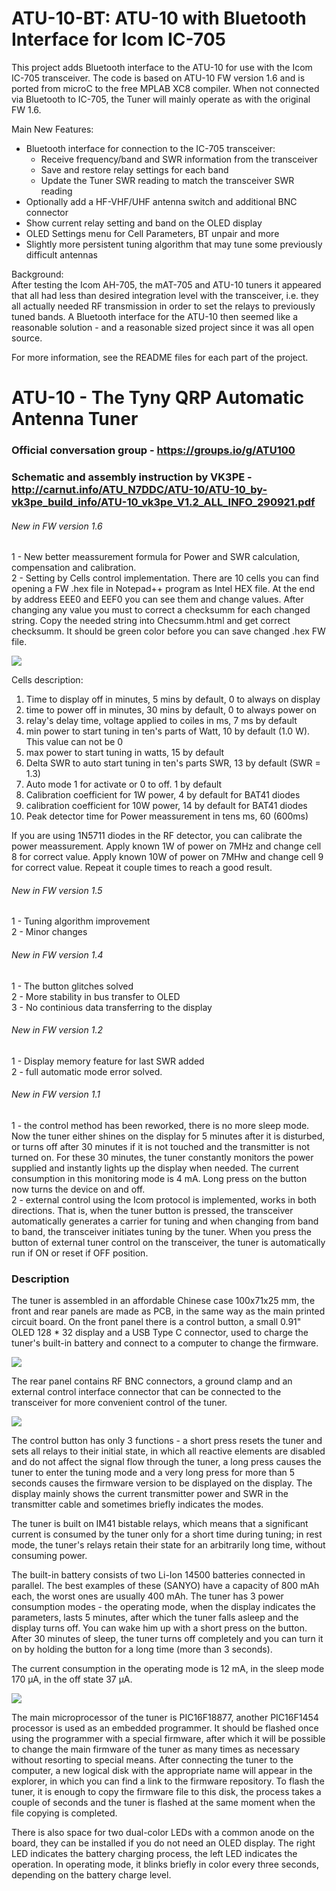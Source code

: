 # ATU-10-BT: ATU-10 with Bluetooth Interface for Icom IC-705

This project adds Bluetooth interface to the ATU-10 for use with the Icom IC-705 transceiver. The code is based on ATU-10 FW version 1.6 and is ported from microC to the free MPLAB XC8 compiler. When not connected via Bluetooth to IC-705, the Tuner will mainly operate as with the original FW 1.6.

Main New Features:
- Bluetooth interface for connection to the IC-705 transceiver:
  - Receive frequency/band and SWR information from the transceiver
  - Save and restore relay settings for each band
  - Update the Tuner SWR reading to match the transceiver SWR reading
- Optionally add a HF-VHF/UHF antenna switch and additional BNC connector
- Show current relay setting and band on the OLED display
- OLED Settings menu for Cell Parameters, BT unpair and more
- Slightly more persistent tuning algorithm that may tune some previously difficult antennas

Background:\
After testing the Icom AH-705, the mAT-705 and ATU-10 tuners it appeared that all had less than desired integration level with the transceiver, i.e. they all actually needed RF transmission in order to set the relays to previously tuned bands. A Bluetooth interface for the ATU-10 then seemed like a reasonable solution - and a reasonable sized project since it was all open source.

For more information, see the README files for each part of the project.
#

# ATU-10  - The Tyny QRP Automatic Antenna Tuner

### Official conversation group - https://groups.io/g/ATU100
### Schematic and assembly instruction by VK3PE - http://carnut.info/ATU_N7DDC/ATU-10/ATU-10_by-vk3pe_build_info/ATU-10_vk3pe_V1.2_ALL_INFO_290921.pdf

###### New in FW version 1.6
1 - New better meassurement formula for Power and SWR calculation, compensation and calibration.  
2 - Setting by Cells control implementation. There are 10 cells you can find opening a FW .hex file in Notepad++ program as Intel HEX file. 
At the end by address EEE0 and EEF0 you can see them and change values. After changing any value you must to correct a checksumm for each 
changed string. Copy the needed string into Checsumm.html and get correct checksumm. It should be green color before you can save changed .hex FW file. 

[![](https://github.com/Dfinitski/ATU-10-10W-QRP-antenna-tuner/blob/main/Photos/Cells.jpg)](https://github.com/Dfinitski/ATU-10-10W-QRP-antenna-tuner/blob/main/Photos/Cells.jpg)

Cells description:
1) Time to display off in minutes, 5 mins by default, 0 to always on display
2) time to power off in minutes, 30 mins by default, 0 to always power on
3) relay's delay time, voltage applied to coiles in ms, 7 ms by default
4) min power to start tuning in ten's parts of Watt, 10 by default (1.0 W). This value can not be 0
5) max power to start tuning in watts, 15 by default
6) Delta SWR to auto start tuning in ten's parts SWR, 13 by default (SWR = 1.3)
7) Auto mode 1 for activate or 0 to off. 1 by default
8) Calibration coefficient for 1W power, 4 by default for BAT41 diodes
9) calibration coefficient for 10W power, 14 by default for BAT41 diodes
10) Peak detector time for Power meassurement in tens ms, 60 (600ms)

If you are using 1N5711 diodes in the RF detector, you can calibrate the power meassurement.
Apply known 1W of power on 7MHz and change cell 8 for correct value.
Apply known 10W of power on 7MHw and change cell 9 for correct value.
Repeat it couple times to reach a good result.

###### New in FW version 1.5
1 - Tuning algorithm improvement   
2 - Minor changes 

###### New in FW version 1.4
1 - The button glitches solved   
2 - More stability in bus transfer to OLED   
3 - No continious data transferring to the display   

###### New in FW version 1.2  
1 - Display memory feature for last SWR  added  
2 - full automatic mode error solved.

###### New in FW version 1.1  
1 - the control method has been reworked, there is no more sleep mode. Now the tuner either shines on the display for 5 minutes after it is disturbed, or turns off after 30 minutes if it is not touched and the transmitter is not turned on. For these 30 minutes, the tuner constantly monitors the power supplied and instantly lights up the display when needed. The current consumption in this monitoring mode is 4 mA.
Long press on the button now turns the device on and off.  
2 - external control using the Icom protocol is implemented, works in both directions. That is, when the tuner button is pressed, the transceiver automatically generates a carrier for tuning and when changing from band to band, the transceiver initiates tuning by the tuner. When you press the button of external tuner control on the transceiver, the tuner is automatically run if ON or reset if OFF position.  

### Description
   The tuner is assembled in an affordable Chinese case 100x71x25 mm, the front and rear panels are made as PCB, in the same way as the main printed circuit board.
On the front panel there is a control button, a small 0.91" OLED 128 * 32 display and a USB Type C connector, used to charge the tuner's built-in battery and connect to a computer to change the firmware.

[![](https://github.com/Dfinitski/ATU-10-10W-QRP-antenna-tuner/blob/main/Photos/tuner_1.jpg)](https://github.com/Dfinitski/ATU-10-10W-QRP-antenna-tuner/blob/main/Photos/tuner_1.jpg)

   The rear panel contains RF BNC connectors, a ground clamp and an external control interface connector that can be connected to the transceiver for more convenient control of the tuner.

[![](https://github.com/Dfinitski/ATU-10-10W-QRP-antenna-tuner/blob/main/Photos/tuner_2.jpg)](https://github.com/Dfinitski/ATU-10-10W-QRP-antenna-tuner/blob/main/Photos/tuner_2.jpg)

   The control button has only 3 functions - a short press resets the tuner and sets all relays to their initial state, in which all reactive elements are disabled and do not affect the signal flow through the tuner, a long press causes the tuner to enter the tuning mode and a very long press for more than 5 seconds causes the firmware version to be displayed on the display.
   The display mainly shows the current transmitter power and SWR in the transmitter cable and sometimes briefly indicates the modes.
   
   The tuner is built on IM41 bistable relays, which means that a significant current is consumed by the tuner only for a short time during tuning; in rest mode, the tuner's relays retain their state for an arbitrarily long time, without consuming power.

   The built-in battery consists of two Li-Ion 14500 batteries connected in parallel. The best examples of these (SANYO) have a capacity of 800 mAh each, the worst ones are usually 400 mAh.
    The tuner has 3 power consumption modes - the operating mode, when the display indicates the parameters, lasts 5 minutes, after which the tuner falls asleep and the display turns off. You can wake him up with a short press on the button. After 30 minutes of sleep, the tuner turns off completely and you can turn it on by holding the button for a long time (more than 3 seconds).
    
   The current consumption in the operating mode is 12 mA, in the sleep mode 170 μA, in the off state 37 μA.
   
[![](https://github.com/Dfinitski/ATU-10-10W-QRP-antenna-tuner/blob/main/Photos/tuner_3.jpg)](https://github.com/Dfinitski/ATU-10-10W-QRP-antenna-tuner/blob/main/Photos/tuner_3.jpg)

   The main microprocessor of the tuner is PIC16F18877, another PIC16F1454 processor is used as an embedded programmer. It should be flashed once using the programmer with a special firmware, after which it will be possible to change the main firmware of the tuner as many times as necessary without resorting to special means. After connecting the tuner to the computer, a new logical disk with the appropriate name will appear in the explorer, in which you can find a link to the firmware repository. To flash the tuner, it is enough to copy the firmware file to this disk, the process takes a couple of seconds and the tuner is flashed at the same moment when the file copying is completed.
   
   There is also space for two dual-color LEDs with a common anode on the board, they can be installed if you do not need an OLED display.
The right LED indicates the battery charging process, the left LED indicates the operation. In operating mode, it blinks briefly in color every three seconds, depending on the battery charge level.

